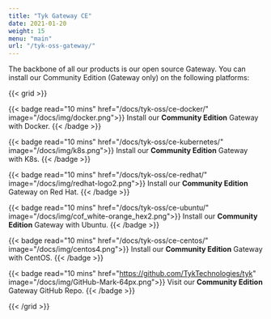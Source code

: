 ```yaml
---
title: "Tyk Gateway CE"
date: 2021-01-20
weight: 15
menu: "main" 
url: "/tyk-oss-gateway/"
---
```

The backbone of all our products is our open source Gateway. You can install our Community Edition (Gateway only) on the following platforms:

{{< grid >}}

{{< badge read="10 mins" href="/docs/tyk-oss/ce-docker/" image="/docs/img/docker.png">}}
Install our **Community Edition** Gateway with Docker. 
{{< /badge >}}

{{< badge read="10 mins" href="/docs/tyk-oss/ce-kubernetes/" image="/docs/img/k8s.png">}}
Install our **Community Edition** Gateway with K8s. 
{{< /badge >}}

{{< badge read="10 mins" href="/docs/tyk-oss/ce-redhat/" image="/docs/img/redhat-logo2.png">}}
Install our **Community Edition** Gateway on Red Hat. 
{{< /badge >}}


{{< badge read="10 mins" href="/docs/tyk-oss/ce-ubuntu/" image="/docs/img/cof_white-orange_hex2.png">}}
Install our **Community Edition** Gateway with Ubuntu. 
{{< /badge >}}

{{< badge read="10 mins" href="/docs/tyk-oss/ce-centos/" image="/docs/img/centos4.png">}}
Install our **Community Edition** Gateway with CentOS. 
{{< /badge >}}

{{< badge read="10 mins" href="https://github.com/TykTechnologies/tyk" image="/docs/img/GitHub-Mark-64px.png">}}
Visit our **Community Edition** Gateway GitHub Repo. 
{{< /badge >}}

{{< /grid >}}
